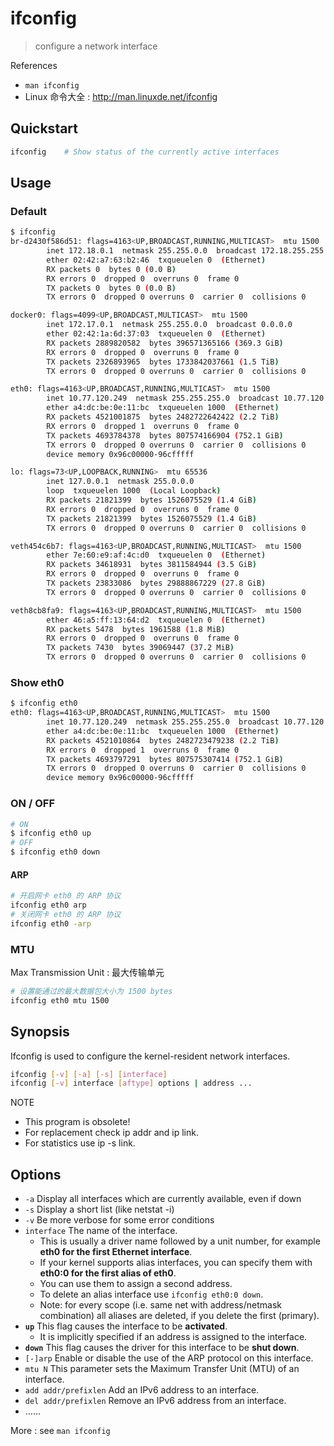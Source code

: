 # ifconfig

> configure a network interface

References

- `man ifconfig`
- Linux 命令大全 : http://man.linuxde.net/ifconfig

## Quickstart

```bash
ifconfig    # Show status of the currently active interfaces
```

## Usage

### Default

```bash
$ ifconfig
br-d2430f586d51: flags=4163<UP,BROADCAST,RUNNING,MULTICAST>  mtu 1500
        inet 172.18.0.1  netmask 255.255.0.0  broadcast 172.18.255.255
        ether 02:42:a7:63:b2:46  txqueuelen 0  (Ethernet)
        RX packets 0  bytes 0 (0.0 B)
        RX errors 0  dropped 0  overruns 0  frame 0
        TX packets 0  bytes 0 (0.0 B)
        TX errors 0  dropped 0 overruns 0  carrier 0  collisions 0

docker0: flags=4099<UP,BROADCAST,MULTICAST>  mtu 1500
        inet 172.17.0.1  netmask 255.255.0.0  broadcast 0.0.0.0
        ether 02:42:1a:6d:37:03  txqueuelen 0  (Ethernet)
        RX packets 2889820582  bytes 396571365166 (369.3 GiB)
        RX errors 0  dropped 0  overruns 0  frame 0
        TX packets 2326893965  bytes 1733842037661 (1.5 TiB)
        TX errors 0  dropped 0 overruns 0  carrier 0  collisions 0

eth0: flags=4163<UP,BROADCAST,RUNNING,MULTICAST>  mtu 1500
        inet 10.77.120.249  netmask 255.255.255.0  broadcast 10.77.120.255
        ether a4:dc:be:0e:11:bc  txqueuelen 1000  (Ethernet)
        RX packets 4521001875  bytes 2482722642422 (2.2 TiB)
        RX errors 0  dropped 1  overruns 0  frame 0
        TX packets 4693784378  bytes 807574166904 (752.1 GiB)
        TX errors 0  dropped 0 overruns 0  carrier 0  collisions 0
        device memory 0x96c00000-96cfffff

lo: flags=73<UP,LOOPBACK,RUNNING>  mtu 65536
        inet 127.0.0.1  netmask 255.0.0.0
        loop  txqueuelen 1000  (Local Loopback)
        RX packets 21821399  bytes 1526075529 (1.4 GiB)
        RX errors 0  dropped 0  overruns 0  frame 0
        TX packets 21821399  bytes 1526075529 (1.4 GiB)
        TX errors 0  dropped 0 overruns 0  carrier 0  collisions 0

veth454c6b7: flags=4163<UP,BROADCAST,RUNNING,MULTICAST>  mtu 1500
        ether 7e:60:e9:af:4c:d0  txqueuelen 0  (Ethernet)
        RX packets 34618931  bytes 3811584944 (3.5 GiB)
        RX errors 0  dropped 0  overruns 0  frame 0
        TX packets 23833086  bytes 29888867229 (27.8 GiB)
        TX errors 0  dropped 0 overruns 0  carrier 0  collisions 0

veth8cb8fa9: flags=4163<UP,BROADCAST,RUNNING,MULTICAST>  mtu 1500
        ether 46:a5:ff:13:64:d2  txqueuelen 0  (Ethernet)
        RX packets 5478  bytes 1961588 (1.8 MiB)
        RX errors 0  dropped 0  overruns 0  frame 0
        TX packets 7430  bytes 39069447 (37.2 MiB)
        TX errors 0  dropped 0 overruns 0  carrier 0  collisions 0
```

### Show eth0

```bash
$ ifconfig eth0
eth0: flags=4163<UP,BROADCAST,RUNNING,MULTICAST>  mtu 1500
        inet 10.77.120.249  netmask 255.255.255.0  broadcast 10.77.120.255
        ether a4:dc:be:0e:11:bc  txqueuelen 1000  (Ethernet)
        RX packets 4521010864  bytes 2482723479238 (2.2 TiB)
        RX errors 0  dropped 1  overruns 0  frame 0
        TX packets 4693797291  bytes 807575307414 (752.1 GiB)
        TX errors 0  dropped 0 overruns 0  carrier 0  collisions 0
        device memory 0x96c00000-96cfffff
```

### ON / OFF

```bash
# ON
$ ifconfig eth0 up
# OFF
$ ifconfig eth0 down
```

#### ARP

```bash
# 开启网卡 eth0 的 ARP 协议
ifconfig eth0 arp
# 关闭网卡 eth0 的 ARP 协议
ifconfig eth0 -arp
```

### MTU

Max Transmission Unit : 最大传输单元

```bash
# 设置能通过的最大数据包大小为 1500 bytes
ifconfig eth0 mtu 1500
```

## Synopsis

Ifconfig  is used to configure the kernel-resident network interfaces.

```bash
ifconfig [-v] [-a] [-s] [interface]
ifconfig [-v] interface [aftype] options | address ...
```

NOTE

- This program is obsolete!
- For replacement check ip addr and ip link.
- For statistics use ip -s link.

## Options

- `-a` Display all interfaces which are currently available, even if down
- `-s` Display a short list (like netstat -i)
- `-v` Be more verbose for some error conditions
- `interface` The name of the interface.
    - This is usually a driver name followed by a unit number, for example **eth0 for the first Ethernet interface**.
    - If your kernel supports alias interfaces, you can specify them with **eth0:0 for the first alias of eth0**.
    - You can use them to assign a second address.
    - To delete an alias interface use `ifconfig eth0:0 down`.
    - Note: for every scope (i.e. same net with address/netmask combination) all aliases are deleted, if you delete the first (primary).
- **`up`** This flag causes the interface to be **activated**.
    - It is implicitly specified if an address is assigned to the interface.
- **`down`** This flag causes the driver for this interface to be **shut down**.
- `[-]arp` Enable or disable the use of the ARP protocol on this interface.
- `mtu N` This parameter sets the Maximum Transfer Unit (MTU) of an interface.
- `add addr/prefixlen` Add an IPv6 address to an interface.
- `del addr/prefixlen` Remove an IPv6 address from an interface.
- ……

More : see `man ifconfig`
